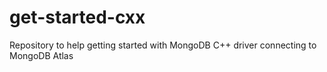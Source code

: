 # get-started-cxx
Repository to help getting started with MongoDB C++ driver connecting to MongoDB Atlas

